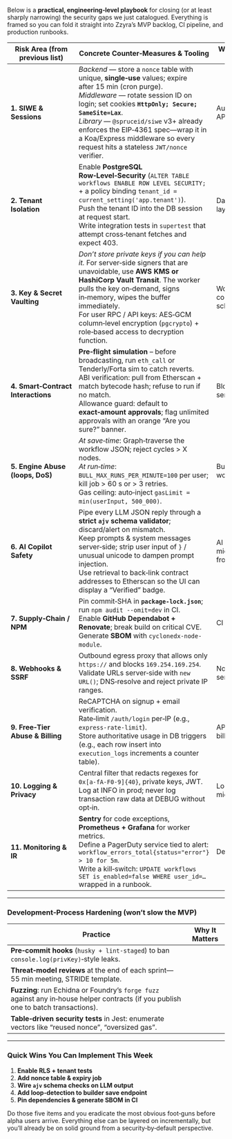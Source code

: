 Below is a **practical, engineering‑level playbook** for closing (or at least sharply narrowing) the security gaps we just catalogued. Everything is framed so you can fold it straight into Zzyra’s MVP backlog, CI pipeline, and production runbooks.

| Risk Area (from previous list)     | Concrete Counter‑Measures & Tooling                                                                                                                                                                                                                                                                                                                                            | Where to Wire It In           |
| ---------------------------------- | ------------------------------------------------------------------------------------------------------------------------------------------------------------------------------------------------------------------------------------------------------------------------------------------------------------------------------------------------------------------------------ | ----------------------------- |
| **1. SIWE & Sessions**             | *Backend* — store a `nonce` table with unique, **single‑use** values; expire after 15 min (cron purge). <br> *Middleware* — rotate session ID on login; set cookies **`HttpOnly; Secure; SameSite=Lax`**. <br> *Library* — `@spruceid/siwe` v3+ already enforces the EIP‑4361 spec—wrap it in a Koa/Express middleware so every request hits a stateless `JWT/nonce` verifier. | Auth service & API gateway    |
| **2. Tenant Isolation**            | Enable **PostgreSQL Row‑Level‑Security** (`ALTER TABLE workflows ENABLE ROW LEVEL SECURITY;` + a policy binding `tenant_id = current_setting('app.tenant')`). <br>Push the tenant ID into the DB session at request start. <br>Write integration tests in `supertest` that attempt cross‑tenant fetches and expect 403.                                                        | Data‑access layer, test suite |
| **3. Key & Secret Vaulting**       | _Don’t store private keys if you can help it._ For server‑side signers that are unavoidable, use **AWS KMS or HashiCorp Vault Transit**. The worker pulls the key on‑demand, signs in‑memory, wipes the buffer immediately. <br>For user RPC / API keys: AES‑GCM column‑level encryption (`pgcrypto`) + role‑based access to decryption function.                              | Worker container & DB schema  |
| **4. Smart‑Contract Interactions** | **Pre‑flight simulation** – before broadcasting, run `eth_call` or Tenderly/Forta sim to catch reverts. <br>ABI verification: pull from Etherscan + match bytecode hash; refuse to run if no match. <br>Allowance guard: default to **exact‑amount approvals**; flag unlimited approvals with an orange “Are you sure?” banner.                                                | Block‑execution service + UI  |
| **5. Engine Abuse (loops, DoS)**   | _At save‑time_: Graph‑traverse the workflow JSON; reject cycles > X nodes. <br>_At run‑time_: `BULL_MAX_RUNS_PER_MINUTE=100` per user; kill job > 60 s or > 3 retries. <br>Gas ceiling: auto‑inject `gasLimit = min(userInput, 500_000)`.                                                                                                                                      | Builder API + worker queue    |
| **6. AI Copilot Safety**           | Pipe every LLM JSON reply through a **strict `ajv` schema validator**; discard/alert on mismatch. <br>Keep prompts & system messages server‑side; strip user input of `}` / unusual unicode to dampen prompt injection. <br>Use retrieval to back‑link contract addresses to Etherscan so the UI can display a “Verified” badge.                                               | AI micro‑service & frontend   |
| **7. Supply‑Chain / NPM**          | Pin commit‑SHA in **`package-lock.json`**; run `npm audit --omit=dev` in CI. <br>Enable **GitHub Dependabot + Renovate**; break build on critical CVE. <br>Generate **SBOM** with `cyclonedx-node-module`.                                                                                                                                                                     | CI pipeline                   |
| **8. Webhooks & SSRF**             | Outbound egress proxy that allows only `https://` and blocks `169.254.169.254`. <br>Validate URLs server‑side with `new URL()`; DNS‑resolve and reject private IP ranges.                                                                                                                                                                                                      | Notification service          |
| **9. Free‑Tier Abuse & Billing**   | ReCAPTCHA on signup + email verification. <br>Rate‑limit `/auth/login` per‑IP (e.g., `express-rate-limit`). <br>Store authoritative usage in DB triggers (e.g., each row insert into `execution_logs` increments a counter table).                                                                                                                                             | API gateway & billing daemon  |
| **10. Logging & Privacy**          | Central filter that redacts regexes for `0x[a‑fA‑F0-9]{40}`, private keys, JWT. <br>Log at INFO in prod; never log transaction raw data at DEBUG without opt‑in.                                                                                                                                                                                                               | Logger middleware             |
| **11. Monitoring & IR**            | **Sentry** for code exceptions, **Prometheus + Grafana** for worker metrics. <br>Define a PagerDuty service tied to alert: `workflow_errors_total{status="error"} > 10 for 5m`. <br>Write a kill‑switch: `UPDATE workflows SET is_enabled=false WHERE user_id=…` wrapped in a runbook.                                                                                         | DevOps stack                  |

---

### Development‑Process Hardening (won’t slow the MVP)

| Practice                                                                                                                             | Why It Matters |
| ------------------------------------------------------------------------------------------------------------------------------------ | -------------- |
| **Pre‑commit hooks** (`husky + lint‑staged`) to ban `console.log(privKey)`‑style leaks.                                              |
| **Threat‑model reviews** at the end of each sprint—55 min meeting, STRIDE template.                                                  |
| **Fuzzing**: run Echidna or Foundry’s `forge fuzz` against any in‑house helper contracts (if you publish one to batch transactions). |
| **Table‑driven security tests** in Jest: enumerate vectors like “reused nonce”, “oversized gas”.                                     |

---

### Quick Wins You Can Implement This Week

1. **Enable RLS + tenant tests**
2. **Add nonce table & expiry job**
3. **Wire `ajv` schema checks on LLM output**
4. **Add loop‑detection to builder save endpoint**
5. **Pin dependencies & generate SBOM in CI**

Do those five items and you eradicate the most obvious foot‑guns before alpha users arrive. Everything else can be layered on incrementally, but you’ll already be on solid ground from a security‑by‑default perspective.
